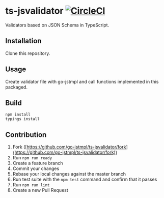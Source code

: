 # ts-jsvalidator [![CircleCI](https://circleci.com/gh/go-jstmpl/ts-jsvalidator.svg?style=svg)](https://circleci.com/gh/go-jstmpl/ts-jsvalidator)

Validators based on JSON Schema in TypeScript.

## Installation

Clone this repository.

## Usage

Create validator file with go-jstmpl and call functions implemented in this packaged.

## Build

```
npm install
typings install
```

## Contribution

1. Fork ([https://github.com/go-jstmpl/ts-jsvalidator/fork](https://github.com/go-jstmpl/ts-jsvalidator/fork))
1. Run `npm run ready`
1. Create a feature branch
1. Commit your changes
1. Rebase your local changes against the master branch
1. Run test suite with the `npm test` command and confirm that it passes
1. Run `npm run lint`
1. Create a new Pull Request
